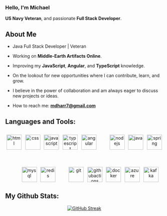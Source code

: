 ### Hello, I'm Michael
**US Navy Veteran**, and passionate **Full Stack Developer**.

## About Me

- Java Full Stack Developer | Veteran

- Working on **Middle-Earth Artifacts Online**.

- Improving my **JavaScript**, **Angular**, and **TypeScript** knowledge.

- On the lookout for new opportunities where I can contribute, learn, and grow.

- I believe in the power of collaboration and am always eager to discuss new projects or ideas.

- How to reach me: **mdharr7@gmail.com**

## Languages and Tools:
<div align="center">
  <p>
    <!-- Frontend Technologies -->
    <img src="https://cdn.jsdelivr.net/gh/devicons/devicon/icons/html5/html5-original.svg" alt="html" width="48" height="48" /> &nbsp;
    <img src="https://cdn.jsdelivr.net/gh/devicons/devicon/icons/css3/css3-original.svg" alt="css" width="48" height="48" /> &nbsp;
    <img src="https://cdn.jsdelivr.net/gh/devicons/devicon/icons/javascript/javascript-original.svg" alt="javascript" width="48" height="48" /> &nbsp;
    <img src="https://cdn.jsdelivr.net/gh/devicons/devicon/icons/typescript/typescript-original.svg" alt="typescript" width="48" height="48" /> &nbsp;
    <img src="https://cdn.jsdelivr.net/gh/devicons/devicon/icons/angularjs/angularjs-original.svg" alt="angular" width="48" height="48" /> &nbsp;&nbsp;
    <img src="https://www.svgrepo.com/show/36996/vertical-line.svg" height="60" width="10" /> &nbsp;&nbsp;
    <!-- Backend Technologies -->
    <img src="https://cdn.jsdelivr.net/gh/devicons/devicon/icons/nodejs/nodejs-original.svg" alt="nodejs" width="48" height="48" /> &nbsp;
    <img src="https://cdn.jsdelivr.net/gh/devicons/devicon/icons/java/java-original.svg" alt="java" width="48" height="48" /> &nbsp;
    <img src="https://cdn.jsdelivr.net/gh/devicons/devicon/icons/spring/spring-original.svg" alt="spring" width="48" height="48" /> &nbsp;&nbsp;
    <img src="https://www.svgrepo.com/show/36996/vertical-line.svg" height="100" width="10" /> &nbsp;&nbsp;
    <!-- Database Technologies -->
    <img src="https://cdn.jsdelivr.net/gh/devicons/devicon/icons/mysql/mysql-original.svg" alt="mysql" width="48" height="48" /> &nbsp;
    <img src="https://cdn.jsdelivr.net/gh/devicons/devicon/icons/redis/redis-original.svg" alt="redis" width="48" height="48" /> &nbsp;&nbsp;
    <img src="https://www.svgrepo.com/show/36996/vertical-line.svg" height="100" width="10" /> &nbsp;&nbsp;
    <!-- DevOps & Cloud -->
    <img src="https://cdn.jsdelivr.net/gh/devicons/devicon/icons/git/git-original.svg" alt="git" width="48" height="48" /> &nbsp;
    <img src="https://cdn.jsdelivr.net/gh/devicons/devicon/icons/githubactions/githubactions-original.svg" alt="githubactions" width="48" height="48" /> &nbsp;
    <img src="https://cdn.jsdelivr.net/gh/devicons/devicon/icons/docker/docker-original.svg" alt="docker" width="48" height="48" /> &nbsp;
    <img src="https://cdn.jsdelivr.net/gh/devicons/devicon/icons/azure/azure-original.svg" alt="azure" width="48" height="48" /> &nbsp;
    <img src="https://cdn.jsdelivr.net/gh/devicons/devicon/icons/apachekafka/apachekafka-original.svg" alt="kafka" width="48" height="48" />
  </p>
</div>
   
## My Github Stats:
<div align="center">
   <a href="https://git.io/streak-stats"><img src="https://github-readme-streak-stats.herokuapp.com?user=mdharr&theme=github-dark-dimmed" alt="GitHub Streak" /></a>
</div>
